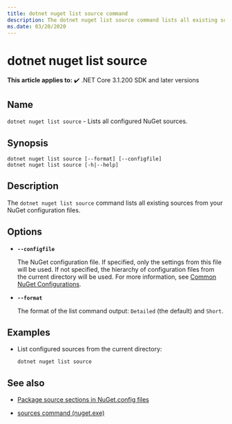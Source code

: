 ```yaml
---
title: dotnet nuget list source command
description: The dotnet nuget list source command lists all existing sources from your NuGet configuration files. 
ms.date: 03/20/2020
---
```

# dotnet nuget list source

**This article applies to:** ✔️ .NET Core 3.1.200 SDK and later versions

## Name

`dotnet nuget list source` - Lists all configured NuGet sources.

## Synopsis

```dotnetcli
dotnet nuget list source [--format] [--configfile]
dotnet nuget list source [-h|--help]
```

## Description

The `dotnet nuget list source` command lists all existing sources from your NuGet configuration files.

## Options

- **`--configfile`**

  The NuGet configuration file. If specified, only the settings from this file will be used. If not specified, the hierarchy of configuration files from the current directory will be used. For more information, see [Common NuGet Configurations](https://docs.microsoft.com/nuget/consume-packages/configuring-nuget-behavior).

- **`--format`**

  The format of the list command output: `Detailed` (the default) and `Short`.

## Examples

- List configured sources from the current directory:

  ```dotnetcli
  dotnet nuget list source
  ```

## See also

- [Package source sections in NuGet.config files](/nuget/reference/nuget-config-file#package-source-sections)

- [sources command (nuget.exe)](/nuget/reference/cli-reference/cli-ref-sources)
